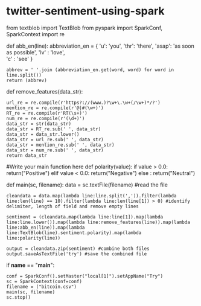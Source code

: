 # twitter-sentiment-using-spark

from textblob import TextBlob
from pyspark import SparkConf, SparkContext
import re

def abb_en(line):
    abbreviation_en = {
    'u': 'you',
    'thr': 'there',
    'asap': 'as soon as possible',
    'lv' : 'love',    
    'c' : 'see'
    }
   
    abbrev = ' '.join (abbreviation_en.get(word, word) for word in line.split())
    return (abbrev)

def remove_features(data_str):
   
    url_re = re.compile(r'https?://(www.)?\w+\.\w+(/\w+)*/?')    
    mention_re = re.compile(r'@|#(\w+)')  
    RT_re = re.compile(r'RT(\s+)')
    num_re = re.compile(r'(\d+)')
    data_str = str(data_str)
    data_str = RT_re.sub(' ', data_str)  
    data_str = data_str.lower()  
    data_str = url_re.sub(' ', data_str)   
    data_str = mention_re.sub(' ', data_str)  
    data_str = num_re.sub(' ', data_str)
    return data_str 
   
#Write your main function here
def polarity(value):
    if value > 0.0:
        return("Positive")
    elif value < 0.0:
        return("Negative")
    else :
        return("Neutral")

def main(sc, filename):
    data = sc.textFile(filename) #read the file
    
    cleandata = data.map(lambda line:line.split(',')).filter(lambda line:len(line) == 10).filter(lambda line:len(line[1]) > 0) #identify delimiter, length of field and remove empty lines
                         
    sentiment = (cleandata.map(lambda line:line[1]).map(lambda line:line.lower()).map(lambda line:remove_features(line)).map(lambda line:abb_en(line)).map(lambda line:TextBlob(line).sentiment.polarity).map(lambda line:polarity(line))
                         
    output = cleandata.zip(sentiment) #combine both files
    output.saveAsTextFile('try') #save the combined file
         
if __name__ == "__main__":
    
    conf = SparkConf().setMaster("local[1]").setAppName("Try")
    sc = SparkContext(conf=conf)
    filename = ("bitcoin.csv")
    main(sc, filename)
    sc.stop()
  
